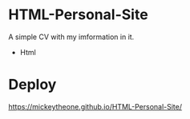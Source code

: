 # HTML-Personal-Site

A simple CV with my imformation in it.

- Html

# Deploy

https://mickeytheone.github.io/HTML-Personal-Site/
